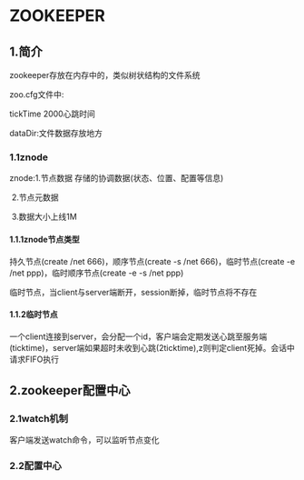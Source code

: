 # ZOOKEEPER

## 1.简介

zookeeper存放在内存中的，类似树状结构的文件系统

zoo.cfg文件中:

tickTime 2000心跳时间

dataDir:文件数据存放地方

### 1.1znode

znode:1.节点数据 存储的协调数据(状态、位置、配置等信息)

​           2.节点元数据

​           3.数据大小上线1M

#### 1.1.1znode节点类型

持久节点(create /net 666)，顺序节点(create -s /net 666)，临时节点(create -e /net ppp)，临时顺序节点(create -e -s /net ppp)

临时节点，当client与server端断开，session断掉，临时节点将不存在

#### 1.1.2临时节点

一个client连接到server，会分配一个id，客户端会定期发送心跳至服务端(ticktime)，server端如果超时未收到心跳(2ticktime),z则判定client死掉。会话中请求FIFO执行

## 2.zookeeper配置中心

### 2.1watch机制

客户端发送watch命令，可以监听节点变化

### 2.2配置中心